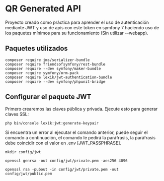 # QR Generated API

Proyecto creado como práctica para aprender el uso de autenticación mediante JWT y uso de apis con este token en symfony
7 haciendo uso de los paquetes mínimos para su funcionamiento (Sin utilizar --webapp).

## Paquetes utilizados

```
composer require jms/serializer-bundle
composer require friendsofsymfony/rest-bundle
composer require --dev symfony/maker-bundle
composer require symfony/orm-pack
composer require lexik/jwt-authentication-bundle
composer require --dev symfony/phpunit-bridge
```

## Configurar el paquete JWT

Primero crearemos las claves pública y privada. Ejecute esto para generar claves SSL:

```
php bin/console lexik:jwt:generate-keypair
```

Si encuentra un error al ejecutar el comando anterior, puede seguir el comando a continuación, el comando le pedirá la
paráfrasis, la paráfrasis debe coincidir con el valor en .env [JWT_PASSPHRASE].


```
mkdir config/jwt
```
```
openssl genrsa -out config/jwt/private.pem -aes256 4096
```
```
openssl rsa -pubout -in config/jwt/private.pem -out config/jwt/public.pem
```
